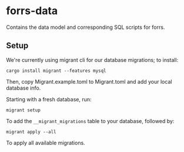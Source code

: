 # forrs-data
Contains the data model and corresponding SQL scripts for forrs.

## Setup
We're currently using migrant cli for our database migrations; to install:

    cargo install migrant --features mysql

Then, copy Migrant.example.toml to Migrant.toml and add your local database info.

Starting with a fresh database, run:

    migrant setup

To add the `__migrant_migrations` table to your database, followed by:

    migrant apply --all

To apply all available migrations.
